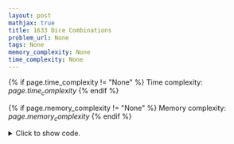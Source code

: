 ```yaml
---
layout: post
mathjax: true
title: 1633 Dice Combinations
problem_url: None
tags: None
memory_complexity: None
time_complexity: None
---
```




{% if page.time_complexity != "None" %}
Time complexity: ${{ page.time_complexity }}$
{% endif %}

{% if page.memory_complexity != "None" %}
Memory complexity: ${{ page.memory_complexity }}$
{% endif %}

<details>
<summary>
<p style="display:inline">Click to show code.</p>
</summary>
```cpp
{% raw %}
using namespace std;
using ll = long long;
const int NMAX = 1e6 + 11;
const int MOD = 1e9 + 7;
int mem[NMAX];
bool vis[NMAX];
ll dp(int sum)
{
    if (sum < 0)
        return 0;
    else if (sum == 0)
        return 1;
    int &ans = mem[sum];
    if (vis[sum])
        return ans;
    vis[sum] = true;
    for (int d = 1; d <= 6; ++d)
        ans = (ans + dp(sum - d) % MOD) % MOD;
    return ans;
}
int main(void)
{
    int n;
    cin >> n;
    cout << dp(n) << endl;
    return 0;
}

{% endraw %}
```
</details>

